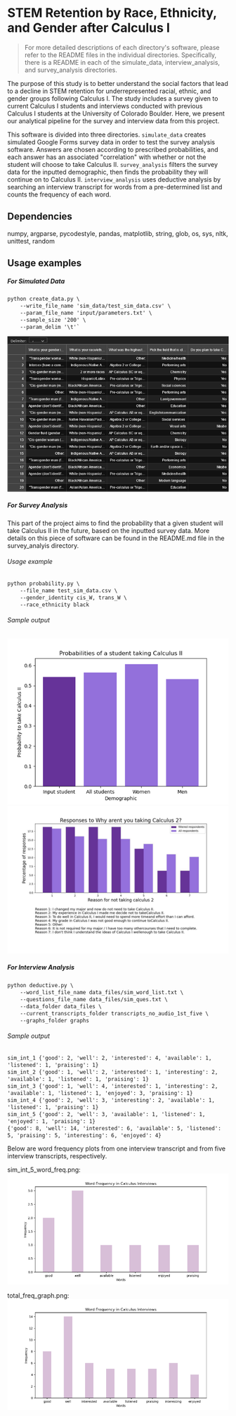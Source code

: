 # STEM Retention by Race, Ethnicity, and Gender after Calculus I

> For more detailed descriptions of each directory's software, please refer to the README files in the individual directories. Specifically, there is a README in each of the simulate_data, interview_analysis, and survey_analysis directories.

The purpose of this study is to better understand the social factors that lead to a decline in STEM retention for underrepresented racial, ethnic, and gender groups following Calculus I. The study includes a survey given to current Calculus I students and interviews conducted with previous Calculus I students at the University of Colorado Boulder. Here, we present our analytical pipeline for the survey and interview data from this project.

This software is divided into three directories. `simulate_data` creates simulated Google Forms survey data in order to test the survey analysis software. Answers are chosen according to prescribed probabilities, and each answer has an associated "correlation" with whether or not the student will choose to take Calculus II. `survey_analysis` filters the survey data for the inputted demographic, then finds the probability they will continue on to Calculus II. `interview_analysis` uses deductive analysis by searching an interview transcript for words from a pre-determined list and counts the frequency of each word.

## Dependencies 

numpy, argparse, pycodestyle, pandas, matplotlib, string, glob, os, sys, nltk, unittest, random

## Usage examples

##### For Simulated Data

```
python create_data.py \
    --write_file_name 'sim_data/test_sim_data.csv' \
    --param_file_name 'input/parameters.txt' \
    --sample_size '200' \
    --param_delim '\t'`
```

![](simulate_data/readme_images/sim_data_image.png)

##### For Survey Analysis 

This part of the project aims to find the probability that 
a given student will take Calculus II in the future, based 
on the inputted survey data. More details on this piece of
software can be found in the README.md file in the survey_analyis
directory.

###### Usage example
```
python probability.py \
    --file_name test_sim_data.csv \
    --gender_identity cis_W, trans_W \
    --race_ethnicity black
```
###### Sample output
![](survey_analysis/readme_images/probabilities_bar.png)
![](survey_analysis/readme_images/reasons.jpg)

##### For Interview Analysis

```
python deductive.py \
    --word_list_file_name data_files/sim_word_list.txt \
    --questions_file_name data_files/sim_ques.txt \
    --data_folder data_files \
    --current_transcripts_folder transcripts_no_audio_1st_five \
    --graphs_folder graphs
```

###### Sample output
```
sim_int_1 {'good': 2, 'well': 2, 'interested': 4, 'available': 1, 'listened': 1, 'praising': 1}
sim_int_2 {'good': 1, 'well': 2, 'interested': 1, 'interesting': 2, 'available': 1, 'listened': 1, 'praising': 1}
sim_int_3 {'good': 1, 'well': 4, 'interested': 1, 'interesting': 2, 'available': 1, 'listened': 1, 'enjoyed': 3, 'praising': 1}
sim_int_4 {'good': 2, 'well': 3, 'interesting': 2, 'available': 1, 'listened': 1, 'praising': 1}
sim_int_5 {'good': 2, 'well': 3, 'available': 1, 'listened': 1, 'enjoyed': 1, 'praising': 1}
{'good': 8, 'well': 14, 'interested': 6, 'available': 5, 'listened': 5, 'praising': 5, 'interesting': 6, 'enjoyed': 4}
```
Below are word frequency plots from one interview transcript and from five interview transcripts, respectively.

sim_int_5_word_freq.png:
![](interview_analysis/graphs/sim_int_5_word_freq.png)

total_freq_graph.png:
![](interview_analysis/graphs/total_freq_graph.png)
